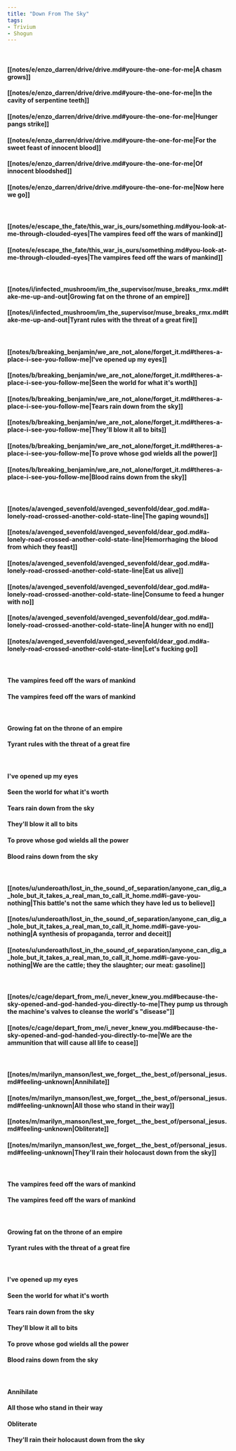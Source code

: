 ```yaml
---
title: "Down From The Sky"
tags:
- Trivium
- Shogun
---
```

&nbsp;
#### [[notes/e/enzo_darren/drive/drive.md#youre-the-one-for-me|A chasm grows]]
#### [[notes/e/enzo_darren/drive/drive.md#youre-the-one-for-me|In the cavity of serpentine teeth]]
#### [[notes/e/enzo_darren/drive/drive.md#youre-the-one-for-me|Hunger pangs strike]]
#### [[notes/e/enzo_darren/drive/drive.md#youre-the-one-for-me|For the sweet feast of innocent blood]]
#### [[notes/e/enzo_darren/drive/drive.md#youre-the-one-for-me|Of innocent bloodshed]]
#### [[notes/e/enzo_darren/drive/drive.md#youre-the-one-for-me|Now here we go]]
&nbsp;
#### [[notes/e/escape_the_fate/this_war_is_ours/something.md#you-look-at-me-through-clouded-eyes|The vampires feed off the wars of mankind]]
#### [[notes/e/escape_the_fate/this_war_is_ours/something.md#you-look-at-me-through-clouded-eyes|The vampires feed off the wars of mankind]]
&nbsp;
#### [[notes/i/infected_mushroom/im_the_supervisor/muse_breaks_rmx.md#take-me-up-and-out|Growing fat on the throne of an empire]]
#### [[notes/i/infected_mushroom/im_the_supervisor/muse_breaks_rmx.md#take-me-up-and-out|Tyrant rules with the threat of a great fire]]
&nbsp;
#### [[notes/b/breaking_benjamin/we_are_not_alone/forget_it.md#theres-a-place-i-see-you-follow-me|I've opened up my eyes]]
#### [[notes/b/breaking_benjamin/we_are_not_alone/forget_it.md#theres-a-place-i-see-you-follow-me|Seen the world for what it's worth]]
#### [[notes/b/breaking_benjamin/we_are_not_alone/forget_it.md#theres-a-place-i-see-you-follow-me|Tears rain down from the sky]]
#### [[notes/b/breaking_benjamin/we_are_not_alone/forget_it.md#theres-a-place-i-see-you-follow-me|They'll blow it all to bits]]
#### [[notes/b/breaking_benjamin/we_are_not_alone/forget_it.md#theres-a-place-i-see-you-follow-me|To prove whose god wields all the power]]
#### [[notes/b/breaking_benjamin/we_are_not_alone/forget_it.md#theres-a-place-i-see-you-follow-me|Blood rains down from the sky]]
&nbsp;
#### [[notes/a/avenged_sevenfold/avenged_sevenfold/dear_god.md#a-lonely-road-crossed-another-cold-state-line|The gaping wounds]]
#### [[notes/a/avenged_sevenfold/avenged_sevenfold/dear_god.md#a-lonely-road-crossed-another-cold-state-line|Hemorrhaging the blood from which they feast]]
#### [[notes/a/avenged_sevenfold/avenged_sevenfold/dear_god.md#a-lonely-road-crossed-another-cold-state-line|Eat us alive]]
#### [[notes/a/avenged_sevenfold/avenged_sevenfold/dear_god.md#a-lonely-road-crossed-another-cold-state-line|Consume to feed a hunger with no]]
#### [[notes/a/avenged_sevenfold/avenged_sevenfold/dear_god.md#a-lonely-road-crossed-another-cold-state-line|A hunger with no end]]
#### [[notes/a/avenged_sevenfold/avenged_sevenfold/dear_god.md#a-lonely-road-crossed-another-cold-state-line|Let's fucking go]]
&nbsp;
#### The vampires feed off the wars of mankind
#### The vampires feed off the wars of mankind
&nbsp;
#### Growing fat on the throne of an empire
#### Tyrant rules with the threat of a great fire
&nbsp;
#### I've opened up my eyes
#### Seen the world for what it's worth
#### Tears rain down from the sky
#### They'll blow it all to bits
#### To prove whose god wields all the power
#### Blood rains down from the sky
&nbsp;
#### [[notes/u/underoath/lost_in_the_sound_of_separation/anyone_can_dig_a_hole_but_it_takes_a_real_man_to_call_it_home.md#i-gave-you-nothing|This battle's not the same which they have led us to believe]]
#### [[notes/u/underoath/lost_in_the_sound_of_separation/anyone_can_dig_a_hole_but_it_takes_a_real_man_to_call_it_home.md#i-gave-you-nothing|A synthesis of propaganda, terror and deceit]]
#### [[notes/u/underoath/lost_in_the_sound_of_separation/anyone_can_dig_a_hole_but_it_takes_a_real_man_to_call_it_home.md#i-gave-you-nothing|We are the cattle; they the slaughter; our meat: gasoline]]
&nbsp;
#### [[notes/c/cage/depart_from_me/i_never_knew_you.md#because-the-sky-opened-and-god-handed-you-directly-to-me|They pump us through the machine's valves to cleanse the world's "disease"]]
#### [[notes/c/cage/depart_from_me/i_never_knew_you.md#because-the-sky-opened-and-god-handed-you-directly-to-me|We are the ammunition that will cause all life to cease]]
&nbsp;
#### [[notes/m/marilyn_manson/lest_we_forget__the_best_of/personal_jesus.md#feeling-unknown|Annihilate]]
#### [[notes/m/marilyn_manson/lest_we_forget__the_best_of/personal_jesus.md#feeling-unknown|All those who stand in their way]]
#### [[notes/m/marilyn_manson/lest_we_forget__the_best_of/personal_jesus.md#feeling-unknown|Obliterate]]
#### [[notes/m/marilyn_manson/lest_we_forget__the_best_of/personal_jesus.md#feeling-unknown|They'll rain their holocaust down from the sky]]
&nbsp;
#### The vampires feed off the wars of mankind
#### The vampires feed off the wars of mankind
&nbsp;
#### Growing fat on the throne of an empire
#### Tyrant rules with the threat of a great fire
&nbsp;
#### I've opened up my eyes
#### Seen the world for what it's worth
#### Tears rain down from the sky
#### They'll blow it all to bits
#### To prove whose god wields all the power
#### Blood rains down from the sky
&nbsp;
#### Annihilate
#### All those who stand in their way
#### Obliterate
#### They'll rain their holocaust down from the sky

